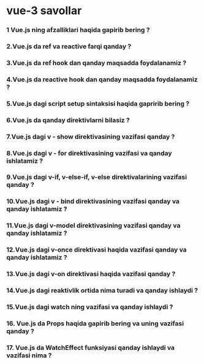 # vue-3 savollar

### 1 Vue.js ning afzalliklari haqida gapirib bering ?

### 2.Vue.js da ref va reactive farqi qanday ?

### 3.Vue.js da ref hook dan qanday maqsadda foydalanamiz ?

### 4.Vue.js da reactive hook dan qanday maqsadda foydalanamiz ?

### 5.Vue.js dagi script setup sintaksisi haqida gapririb bering ?

### 6.Vue.js da qanday direktivlarni bilasiz ?

### 7.Vue.js dagi v - show direktivasining vazifasi qanday ?

### 8.Vue.js dagi v - for direktivasining vazifasi va qanday ishlatamiz ?

### 9.Vue.js dagi v-if, v-else-if, v-else direktivalarining vazifasi qanday ?

### 10.Vue.js dagi v - bind direktivasining vazifasi qanday va qanday ishlatamiz ?

### 11.Vue.js dagi v-model direktivasining vazifasi qanday va qanday ishlatamiz ?

### 12.Vue.js dagi v-once direktivasi haqida vazifasi qanday va qanday ishlatamiz ?

### 13.Vue.js dagi v-on direktivasi haqida vazifasi qanday ?

### 14.Vue.js dagi reaktivlik ortida nima turadi va qanday ishlaydi ?

### 15.Vue.js dagi watch ning vazifasi va qanday ishlaydi ?

### 16. Vue.js da Props haqida gapirib bering va uning vazifasi qanday ?

### 17. Vue.js da WatchEffect funksiyasi qanday ishlaydi va vazifasi nima ?
